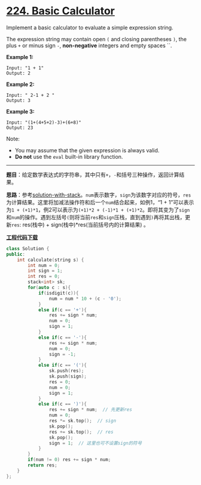 # [224. Basic Calculator](https://leetcode.com/problems/basic-calculator/)

Implement a basic calculator to evaluate a simple expression string.

The expression string may contain open `(` and closing parentheses `)`, the plus `+` or minus sign `-`, **non-negative** integers and empty spaces ``.

**Example 1:**

```
Input: "1 + 1"
Output: 2
```

**Example 2:**

```
Input: " 2-1 + 2 "
Output: 3
```

**Example 3:**

```
Input: "(1+(4+5+2)-3)+(6+8)"
Output: 23
```

Note:

- You may assume that the given expression is always valid.
- **Do not** use the `eval` built-in library function.

-----

**题目**：给定数学表达式的字符串，其中只有`+`，`-`和括号三种操作，返回计算结果。

**思路**：参考[solution-with-stack](https://leetcode.com/problems/basic-calculator/discuss/62361/Iterative-Java-solution-with-stack)。`num`表示数字，`sign`为该数字对应的符号，`res`为计算结果。这里将加减法操作符和后一个`num`结合起来，如例1，“1 + 1”可以表示为`1 + (+1)*1`，例2可以表示为`(+1)*2 + (-1)*1 + (+1)*2`。即将其变为了`sign`和`num`的操作。遇到左括号`(`则将当前`res`和`sign`压栈，直到遇到`)`再将其出栈，更新`res`: res(栈中) + sign(栈中)*res(当前括号内的计算结果) 。

[**工程代码下载**](https://github.com/shenkh/leetcode)

```cpp
class Solution {
public:
    int calculate(string s) {
        int num = 0;
        int sign = 1;
        int res = 0;
        stack<int> sk;
        for(auto c : s){
            if(isdigit(c)){
                num = num * 10 + (c - '0');
            }
            else if(c == '+'){
                res += sign * num;
                num = 0;
                sign = 1;
            }
            else if(c == '-'){
                res += sign * num;
                num = 0;
                sign = -1;
            }
            else if(c == '('){
                sk.push(res);
                sk.push(sign);
                res = 0;
                num = 0;
                sign = 1;
            }
            else if(c == ')'){
                res += sign * num;  // 先更新res
                num = 0;
                res *= sk.top();  // sign
                sk.pop();
                res += sk.top();  // res
                sk.pop();
                sign = 1;  // 这里也可不设置sign的符号
            }
        }
        if(num != 0) res += sign * num;
        return res;
    }
};
```
